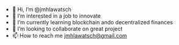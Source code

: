 - 👋 Hi, I’m @jmhlawatsch
- 👀 I’m interested in a job to innovate
- 🌱 I’m currently learning blockchain ando decentralized finances
- 💞️ I’m looking to collaborate on great project
- 📫 How to reach me jmhlawatsch@gmail.com

<!---
jmhlawatsch/jmhlawatsch is a ✨ special ✨ repository because its `README.md` (this file) appears on your GitHub profile.
You can click the Preview link to take a look at your changes.
--->

